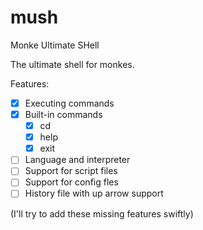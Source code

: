 # mush

Monke Ultimate SHell <br/>

The ultimate shell for monkes.

Features:

* [x] Executing commands <br>
* [x] Built-in commands <br>
    * [x] cd <br>
    * [x] help <br>
    * [x] exit <br>
* [ ] Language and interpreter <br>
* [ ] Support for script files <br>
* [ ] Support for config fles <br>
* [ ] History file with up arrow support <br>

(I'll try to add these missing features swiftly)
